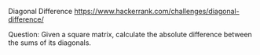 Diagonal Difference
https://www.hackerrank.com/challenges/diagonal-difference/

Question: Given a square matrix, calculate the absolute difference between the sums of its diagonals.
